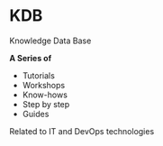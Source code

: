 # KDB
Knowledge Data Base 

**A Series of**
*  Tutorials
*  Workshops
*  Know-hows
*  Step by step
*  Guides

Related to IT and DevOps technologies 
